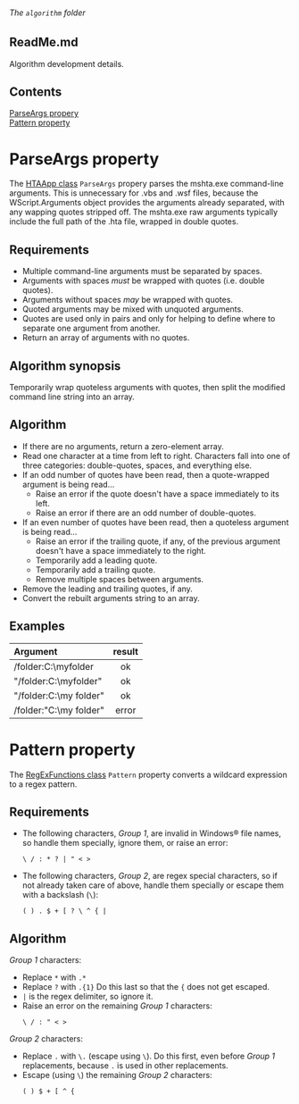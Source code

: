 ###### The `algorithm` folder

## ReadMe.md

Algorithm development details.

## Contents
[ParseArgs propery](#parseargs-property)  
[Pattern property](#pattern-property)

# ParseArgs property

The [HTAApp class] `ParseArgs` propery parses the mshta.exe command-line arguments. This is unnecessary for .vbs and .wsf files, because the WScript.Arguments object provides the arguments already separated, with any wapping quotes stripped off. The mshta.exe raw arguments typically include the full path of the .hta file, wrapped in double quotes.

[HTAApp class]: ../../class/HTAApp.vbs

## Requirements 

- Multiple command-line arguments must be separated by spaces.
- Arguments with spaces *must* be wrapped with quotes (i.e. double quotes).
- Arguments without spaces *may* be wrapped with quotes.
- Quoted arguments may be mixed with unquoted arguments.
- Quotes are used only in pairs and only for helping to define where to separate one argument from another.
- Return an array of arguments with no quotes.

## Algorithm synopsis

Temporarily wrap quoteless arguments with quotes, then split the modified command line string into an array.

## Algorithm

- If there are no arguments, return a zero-element array.
- Read one character at a time from left to right. Characters fall into one of three categories: double-quotes, spaces, and everything else.
- If an odd number of quotes have been read, then a quote-wrapped argument is being read...
    - Raise an error if the quote doesn't have a space immediately to its left.
    - Raise an error if there are an odd number of double-quotes.
- If an even number of quotes have been read, then a quoteless argument is being read...
    - Raise an error if the trailing quote, if any, of the previous argument doesn't have a space immediately to the right.
    - Temporarily add a leading quote.
    - Temporarily add a trailing quote.
    - Remove multiple spaces between arguments.
- Remove the leading and trailing quotes, if any.
- Convert the rebuilt arguments string to an array.
## Examples

| Argument | result |
| :-------------- | :-------: |
| /folder:C:\myfolder | ok |
| "/folder:C:\myfolder" | ok |
| "/folder:C:\my folder" | ok |
| /folder:"C:\my folder" | error |



# Pattern property

The [RegExFunctions class] `Pattern` property converts a wildcard expression to a regex pattern.

[RegExFunctions class]: ../../class/RegExFunctions.vbs

## Requirements

- The following characters, *Group 1*, are invalid in Windows&reg; file names, so handle them specially, ignore them, or raise an error:
    ```
    \ / : * ? | " < >
    ```
- The following characters, *Group 2*, are regex special characters, so if not already taken care of above, handle them specially or escape them with a backslash (`\`):
    ```
    ( ) . $ + [ ? \ ^ { |
    ```

## Algorithm

*Group 1* characters:
- Replace `*` with `.*`
- Replace `?` with `.{1}` Do this last so that the `{` does not get escaped.
- `|` is the regex delimiter, so ignore it.
- Raise an error on the remaining *Group 1* characters:
    ```
    \ / : " < >
    ```  

*Group 2* characters:
- Replace `.` with `\.` (escape using `\`). Do this first, even before *Group 1* replacements, because `.` is used in other replacements.  
- Escape (using `\`) the remaining *Group 2* characters:
    ```
    ( ) $ + [ ^ {
    ```



<br /><br /><br /><br /><br /><br /><br /><br /><br /><br /><br />